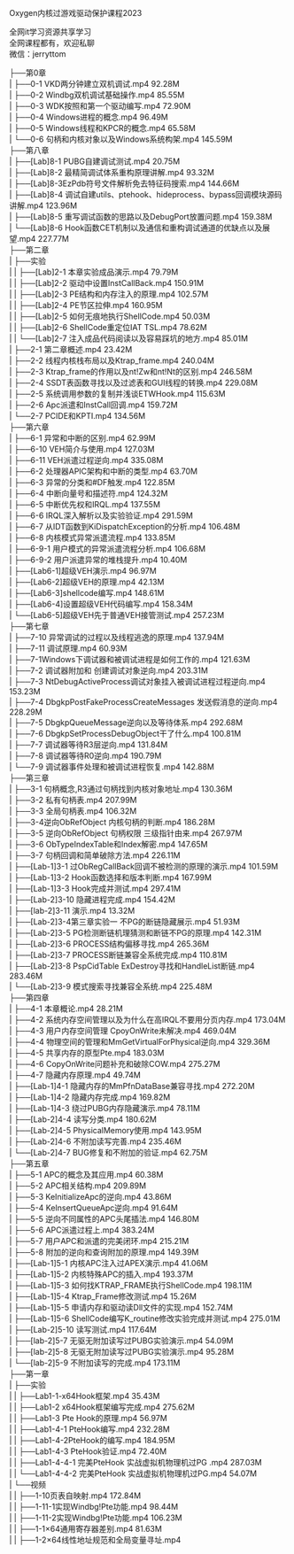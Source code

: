 Oxygen内核过游戏驱动保护课程2023

全网it学习资源共享学习<br>全网课程都有，欢迎私聊<br>微信：jerryttom<br>

├──第0章<br> | ├──0-1 VKD两分钟建立双机调试.mp4 92.28M<br> | ├──0-2 Windbg双机调试基础操作.mp4 85.55M<br> | ├──0-3 WDK按照和第一个驱动编写.mp4 72.90M<br> | ├──0-4 Windows进程的概念.mp4 96.49M<br> | ├──0-5 Windows线程和KPCR的概念.mp4 65.58M<br> | └──0-6 句柄和内核对象以及Windows系统构架.mp4 145.59M<br> ├──第八章<br> | ├──[Lab]8-1 PUBG自建调试测试.mp4 20.75M<br> | ├──[Lab]8-2 最精简调试体系重构原理讲解.mp4 93.32M<br> | ├──[Lab]8-3EzPdb符号文件解析免去特征码搜索.mp4 144.66M<br> | ├──[Lab]8-4 调试自建utils、ptehook、hideprocess、bypass回调模块源码讲解.mp4 123.96M<br> | ├──[Lab]8-5 重写调试函数的思路以及DebugPort放置问题.mp4 159.38M<br> | └──[Lab]8-6 Hook函数CET机制以及通信和重构调试通道的优缺点以及展望.mp4 227.77M<br> ├──第二章<br> | ├──实验<br> | | ├──[Lab]2-1 本章实验成品演示.mp4 79.79M<br> | | ├──[Lab]2-2 驱动中设置InstCallBack.mp4 150.91M<br> | | ├──[Lab]2-3 PE结构和内存注入的原理.mp4 102.57M<br> | | ├──[Lab]2-4 PE节区拉伸.mp4 160.95M<br> | | ├──[Lab]2-5 如何无痕地执行ShellCode.mp4 50.03M<br> | | ├──[Lab]2-6 ShellCode重定位IAT TSL.mp4 78.62M<br> | | └──[Lab]2-7 注入成品代码阅读以及容易踩坑的地方.mp4 85.01M<br> | ├──2-1 第二章概述.mp4 23.42M<br> | ├──2-2 线程内核栈布局以及Ktrap_frame.mp4 240.04M<br> | ├──2-3 Ktrap_frame的作用以及nt!Zw和nt!Nt的区别.mp4 246.58M<br> | ├──2-4 SSDT表函数寻找以及过滤表和GUI线程的转换.mp4 229.08M<br> | ├──2-5 系统调用参数的复制并浅谈ETWHook.mp4 115.63M<br> | ├──2-6 Apc派遣和InstCall回调.mp4 159.72M<br> | └──2-7 PCIDE和KPTI.mp4 134.56M<br> ├──第六章<br> | ├──6-1 异常和中断的区别.mp4 62.99M<br> | ├──6-10 VEH简介与使用.mp4 127.03M<br> | ├──6-11 VEH派遣过程逆向.mp4 335.08M<br> | ├──6-2 处理器APIC架构和中断的类型.mp4 63.70M<br> | ├──6-3 异常的分类和#DF触发.mp4 122.85M<br> | ├──6-4 中断向量号和描述符.mp4 124.32M<br> | ├──6-5 中断优先权和IRQL.mp4 137.55M<br> | ├──6-6 IRQL深入解析以及实验验证.mp4 291.59M<br> | ├──6-7 从IDT函数到KiDispatchException的分析.mp4 106.48M<br> | ├──6-8 内核模式异常派遣流程.mp4 133.85M<br> | ├──6-9-1 用户模式的异常派遣流程分析.mp4 106.68M<br> | ├──6-9-2 用户派遣异常的堆栈提升.mp4 10.40M<br> | ├──[Lab6-1]超级VEH演示.mp4 96.97M<br> | ├──[Lab6-2]超级VEH的原理.mp4 42.13M<br> | ├──[Lab6-3]shellcode编写.mp4 148.61M<br> | ├──[Lab6-4]设置超级VEH代码编写.mp4 158.34M<br> | └──[Lab6-5]超级VEH先于普通VEH接管测试.mp4 257.23M<br> ├──第七章<br> | ├──7-10 异常调试的过程以及线程逃逸的原理.mp4 137.94M<br> | ├──7-11 调试原理.mp4 60.93M<br> | ├──7-1Windows下调试器和被调试进程是如何工作的.mp4 121.63M<br> | ├──7-2 调试器附加和 创建调试对象逆向.mp4 203.31M<br> | ├──7-3 NtDebugActiveProcess调试对象挂入被调试进程过程逆向.mp4 153.23M<br> | ├──7-4 DbgkpPostFakeProcessCreateMessages 发送假消息的逆向.mp4 228.29M<br> | ├──7-5 DbgkpQueueMessage逆向以及等待体系.mp4 292.68M<br> | ├──7-6 DbgkpSetProcessDebugObject干了什么.mp4 100.81M<br> | ├──7-7 调试器等待R3层逆向.mp4 131.84M<br> | ├──7-8 调试器等待R0逆向.mp4 190.79M<br> | └──7-9 调试器事件处理和被调试进程恢复.mp4 142.88M<br> ├──第三章<br> | ├──3-1 句柄概念,R3通过句柄找到内核对象地址.mp4 130.36M<br> | ├──3-2 私有句柄表.mp4 207.99M<br> | ├──3-3 全局句柄表.mp4 106.32M<br> | ├──3-4逆向ObRefObject 内核句柄的判断.mp4 186.28M<br> | ├──3-5 逆向ObRefObject 句柄权限 三级指针由来.mp4 267.97M<br> | ├──3-6 ObTypeIndexTable和Index解密.mp4 147.65M<br> | ├──3-7 句柄回调和简单破除方法.mp4 226.11M<br> | ├──[Lab-1]3-1 过ObRegCallBack回调不被检测的原理的演示.mp4 101.59M<br> | ├──[Lab-1]3-2 Hook函数选择和版本判断.mp4 167.99M<br> | ├──[Lab-1]3-3 Hook完成并测试.mp4 297.41M<br> | ├──[Lab-2]3-10 隐藏进程完成.mp4 154.42M<br> | ├──[lab-2]3-11 演示.mp4 13.32M<br> | ├──[Lab-2]3-4第三章实验一 不PG的断链隐藏展示.mp4 51.93M<br> | ├──[Lab-2]3-5 PG检测断链机理猜测和断链不PG的原理.mp4 142.31M<br> | ├──[Lab-2]3-6 PROCESS结构偏移寻找.mp4 265.36M<br> | ├──[Lab-2]3-7 PROCESS断链兼容全系统完成.mp4 110.81M<br> | ├──[Lab-2]3-8 PspCidTable ExDestroy寻找和HandleList断链.mp4 283.46M<br> | └──[Lab-2]3-9 模式搜索寻找兼容全系统.mp4 225.48M<br> ├──第四章<br> | ├──4-1 本章概论.mp4 28.21M<br> | ├──4-2 系统内存空间管理以及为什么在高IRQL不要用分页内存.mp4 173.04M<br> | ├──4-3 用户内存空间管理 CpoyOnWrite未解决.mp4 469.04M<br> | ├──4-4 物理空间的管理和MmGetVirtualForPhysical逆向.mp4 329.36M<br> | ├──4-5 共享内存的原型Pte.mp4 183.03M<br> | ├──4-6 CopyOnWrite问题补充和破除COW.mp4 275.27M<br> | ├──4-7 隐藏内存原理.mp4 49.74M<br> | ├──[Lab-1]4-1 隐藏内存的MmPfnDataBase兼容寻找.mp4 272.20M<br> | ├──[Lab-1]4-2 隐藏内存完成.mp4 169.82M<br> | ├──[Lab-1]4-3 绕过PUBG内存隐藏演示.mp4 78.11M<br> | ├──[Lab-2]4-4 读写分类.mp4 180.62M<br> | ├──[Lab-2]4-5 PhysicalMemory使用.mp4 143.95M<br> | ├──[Lab-2]4-6 不附加读写完善.mp4 235.46M<br> | └──[Lab-2]4-7 BUG修复和不附加的验证.mp4 62.75M<br> ├──第五章<br> | ├──5-1 APC的概念及其应用.mp4 60.38M<br> | ├──5-2 APC相关结构.mp4 209.89M<br> | ├──5-3 KeInitializeApc的逆向.mp4 43.86M<br> | ├──5-4 KeInsertQueueApc逆向.mp4 91.64M<br> | ├──5-5 逆向不同属性的APC头尾插法.mp4 146.80M<br> | ├──5-6 APC派遣过程上.mp4 383.24M<br> | ├──5-7 用户APC和派遣的完美闭环.mp4 215.21M<br> | ├──5-8 附加的逆向和查询附加的原理.mp4 149.39M<br> | ├──[Lab-1]5-1 内核APC注入过APEX演示.mp4 41.06M<br> | ├──[Lab-1]5-2 内核特殊APC的插入.mp4 193.37M<br> | ├──[Lab-1]5-3 如何找KTRAP_FRAME执行ShellCode.mp4 198.11M<br> | ├──[Lab-1]5-4 Ktrap_Frame修改测试.mp4 15.26M<br> | ├──[Lab-1]5-5 申请内存和驱动读Dll文件的实现.mp4 152.74M<br> | ├──[Lab-1]5-6 ShellCode编写K_routine修改实验完成并测试.mp4 275.01M<br> | ├──[Lab-2]5-10 读写测试.mp4 117.64M<br> | ├──[lab-2]5-7 无驱无附加读写过PUBG实验演示.mp4 54.09M<br> | ├──[lab-2]5-8 无驱无附加读写过PUBG实验演示.mp4 95.28M<br> | └──[lab-2]5-9 不附加读写的完成.mp4 173.11M<br> ├──第一章<br> | ├──实验<br> | | ├──Lab1-1-x64Hook框架.mp4 35.43M<br> | | ├──Lab1-2 x64Hook框架编写完成.mp4 275.62M<br> | | ├──Lab1-3 Pte Hook的原理.mp4 56.97M<br> | | ├──Lab1-4-1 PteHook编写.mp4 232.28M<br> | | ├──Lab1-4-2PteHook的编写.mp4 184.95M<br> | | ├──Lab1-4-3 PteHook验证.mp4 72.40M<br> | | ├──Lab1-4-4-1 完美PteHook 实战虚拟机物理机过PG .mp4 287.03M<br> | | └──Lab1-4-4-2 完美PteHook 实战虚拟机物理机过PG.mp4 54.07M<br> | └──视频<br> | | ├──1-10页表自映射.mp4 172.84M<br> | | ├──1-11-1实现Windbg!Pte功能.mp4 98.44M<br> | | ├──1-11-2实现Windbg!Pte功能.mp4 106.23M<br> | | ├──1-1×64通用寄存器差别.mp4 81.63M<br> | | ├──1-2×64线性地址规范和全局变量寻址.mp4 
